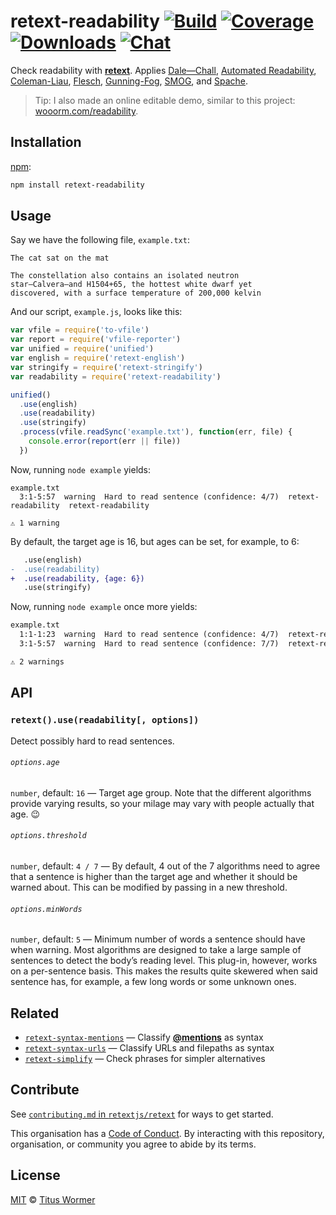 # retext-readability [![Build][build-badge]][build] [![Coverage][coverage-badge]][coverage] [![Downloads][downloads-badge]][downloads] [![Chat][chat-badge]][chat]

Check readability with [**retext**][retext].  Applies
[Dale—Chall][dale-chall], [Automated Readability][automated-readability],
[Coleman-Liau][coleman-liau], [Flesch][flesch], [Gunning-Fog][gunning-fog],
[SMOG][smog], and [Spache][spache].

> Tip: I also made an online editable demo, similar to this project:
> [wooorm.com/readability](https://wooorm.com/readability/).

## Installation

[npm][]:

```bash
npm install retext-readability
```

## Usage

Say we have the following file, `example.txt`:

```text
The cat sat on the mat

The constellation also contains an isolated neutron
star—Calvera—and H1504+65, the hottest white dwarf yet
discovered, with a surface temperature of 200,000 kelvin
```

And our script, `example.js`, looks like this:

```javascript
var vfile = require('to-vfile')
var report = require('vfile-reporter')
var unified = require('unified')
var english = require('retext-english')
var stringify = require('retext-stringify')
var readability = require('retext-readability')

unified()
  .use(english)
  .use(readability)
  .use(stringify)
  .process(vfile.readSync('example.txt'), function(err, file) {
    console.error(report(err || file))
  })
```

Now, running `node example` yields:

```text
example.txt
  3:1-5:57  warning  Hard to read sentence (confidence: 4/7)  retext-readability  retext-readability

⚠ 1 warning
```

By default, the target age is 16, but ages can be set, for example, to 6:

```diff
   .use(english)
-  .use(readability)
+  .use(readability, {age: 6})
   .use(stringify)
```

Now, running `node example` once more yields:

```txt
example.txt
  1:1-1:23  warning  Hard to read sentence (confidence: 4/7)  retext-readability  retext-readability
  3:1-5:57  warning  Hard to read sentence (confidence: 7/7)  retext-readability  retext-readability

⚠ 2 warnings
```

## API

### `retext().use(readability[, options])`

Detect possibly hard to read sentences.

###### `options.age`

`number`, default: `16` — Target age group.  Note that the different
algorithms provide varying results, so your milage may vary with people
actually that age.  :wink:

###### `options.threshold`

`number`, default: `4 / 7` — By default, 4 out of the 7 algorithms need
to agree that a sentence is higher than the target age and whether it
should be warned about.  This can be modified by passing in a new threshold.

###### `options.minWords`

`number`, default: `5` — Minimum number of words a sentence should have when
warning.  Most algorithms are designed to take a large sample of sentences
to detect the body’s reading level.  This plug-in, however, works on a
per-sentence basis.  This makes the results quite skewered when said sentence
has, for example, a few long words or some unknown ones.

## Related

*   [`retext-syntax-mentions`](https://github.com/retextjs/retext-syntax-mentions)
    — Classify [**@mentions**](https://github.com/blog/821) as syntax
*   [`retext-syntax-urls`](https://github.com/retextjs/retext-syntax-urls)
    — Classify URLs and filepaths as syntax
*   [`retext-simplify`](https://github.com/retextjs/retext-simplify)
    — Check phrases for simpler alternatives

## Contribute

See [`contributing.md` in `retextjs/retext`][contributing] for ways to get
started.

This organisation has a [Code of Conduct][coc].  By interacting with this
repository, organisation, or community you agree to abide by its terms.

## License

[MIT][license] © [Titus Wormer][author]

<!-- Definitions -->

[build-badge]: https://img.shields.io/travis/retextjs/retext-readability.svg

[build]: https://travis-ci.org/retextjs/retext-readability

[coverage-badge]: https://img.shields.io/codecov/c/github/retextjs/retext-readability.svg

[coverage]: https://codecov.io/github/retextjs/retext-readability

[downloads-badge]: https://img.shields.io/npm/dm/retext-readability.svg

[downloads]: https://www.npmjs.com/package/retext-readability

[chat-badge]: https://img.shields.io/badge/join%20the%20community-on%20spectrum-7b16ff.svg

[chat]: https://spectrum.chat/unified/retext

[npm]: https://docs.npmjs.com/cli/install

[license]: license

[author]: https://wooorm.com

[retext]: https://github.com/retextjs/retext

[dale-chall]: https://github.com/words/dale-chall-formula

[automated-readability]: https://github.com/words/automated-readability

[coleman-liau]: https://github.com/words/coleman-liau

[flesch]: https://github.com/words/flesch

[gunning-fog]: https://github.com/words/gunning-fog

[spache]: https://github.com/words/spache-formula

[smog]: https://github.com/words/smog-formula

[contributing]: https://github.com/retextjs/retext/blob/master/contributing.md

[coc]: https://github.com/retextjs/retext/blob/master/code-of-conduct.md
